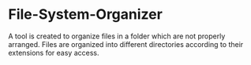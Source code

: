 # File-System-Organizer

A tool is created to organize files in a folder which are not properly arranged.
Files are organized into different directories according to their extensions for easy access.
